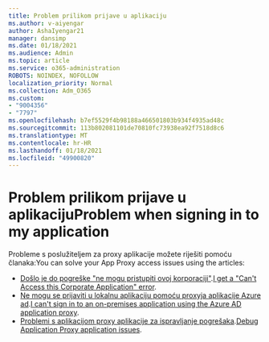 ```yaml
---
title: Problem prilikom prijave u aplikaciju
ms.author: v-aiyengar
author: AshaIyengar21
manager: dansimp
ms.date: 01/18/2021
ms.audience: Admin
ms.topic: article
ms.service: o365-administration
ROBOTS: NOINDEX, NOFOLLOW
localization_priority: Normal
ms.collection: Adm_O365
ms.custom:
- "9004356"
- "7797"
ms.openlocfilehash: b7ef5529f4b98188a466501803b934f4935ad48c
ms.sourcegitcommit: 113b802081101de70810fc73938ea92f7518d8c6
ms.translationtype: MT
ms.contentlocale: hr-HR
ms.lasthandoff: 01/18/2021
ms.locfileid: "49900820"
---
```

# <a name="problem-when-signing-in-to-my-application"></a><span data-ttu-id="69f72-102">Problem prilikom prijave u aplikaciju</span><span class="sxs-lookup"><span data-stu-id="69f72-102">Problem when signing in to my application</span></span>

<span data-ttu-id="69f72-103">Probleme s poslužiteljem za proxy aplikacije možete riješiti pomoću članaka:</span><span class="sxs-lookup"><span data-stu-id="69f72-103">You can solve your App Proxy access issues using the articles:</span></span>

- <span data-ttu-id="69f72-104">[Došlo je do pogreške "ne mogu pristupiti ovoj korporaciji"](https://docs.microsoft.com/azure/active-directory/application-proxy-sign-in-bad-gateway-timeout-error/?WT.mc_id=UI_AAD_Enterprise_Apps_Support_L2_Overview).</span><span class="sxs-lookup"><span data-stu-id="69f72-104">[I get a "Can't Access this Corporate Application" error](https://docs.microsoft.com/azure/active-directory/application-proxy-sign-in-bad-gateway-timeout-error/?WT.mc_id=UI_AAD_Enterprise_Apps_Support_L2_Overview).</span></span>
- <span data-ttu-id="69f72-105">[Ne mogu se prijaviti u lokalnu aplikaciju pomoću proxyja aplikacije Azure ad](https://docs.microsoft.com/azure/active-directory/application-sign-in-problem-on-premises-application-proxy/?WT.mc_id=UI_AAD_Apps_Sign_In_Support_L2_Proxy).</span><span class="sxs-lookup"><span data-stu-id="69f72-105">[I can't sign in to an on-premises application using the Azure AD application proxy](https://docs.microsoft.com/azure/active-directory/application-sign-in-problem-on-premises-application-proxy/?WT.mc_id=UI_AAD_Apps_Sign_In_Support_L2_Proxy).</span></span>
- <span data-ttu-id="69f72-106">[Problemi s aplikacijom proxy aplikacije za ispravljanje pogrešaka](https://docs.microsoft.com/azure/active-directory/manage-apps/application-proxy-debug-apps).</span><span class="sxs-lookup"><span data-stu-id="69f72-106">[Debug Application Proxy application issues](https://docs.microsoft.com/azure/active-directory/manage-apps/application-proxy-debug-apps).</span></span>
